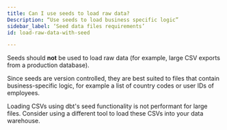```yaml
---
title: Can I use seeds to load raw data?
Description: “Use seeds to load business specific logic”
sidebar_label: ‘Seed data files requirements’
id: load-raw-data-with-seed

---
```


Seeds should **not** be used to load raw data (for example, large CSV exports from a production database).

Since seeds are version controlled, they are best suited to files that contain business-specific logic, for example a list of country codes or user IDs of employees.

Loading CSVs using dbt's seed functionality is not performant for large files. Consider using a different tool to load these CSVs into your data warehouse.
